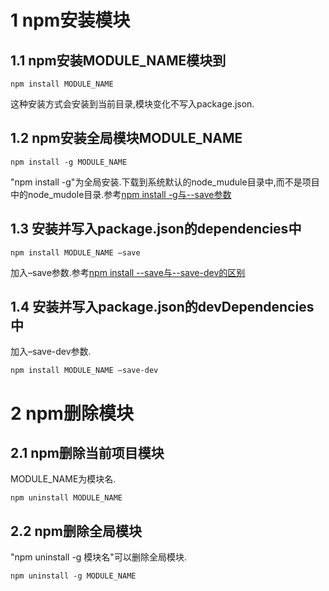 1 npm安装模块
===

1.1 npm安装MODULE_NAME模块到
---

```
npm install MODULE_NAME
```

这种安装方式会安装到当前目录,模块变化不写入package.json.


1.2 npm安装全局模块MODULE_NAME
---

```
npm install -g MODULE_NAME
```

"npm install -g"为全局安装.下载到系统默认的node_mudule目录中,而不是项目中的node_mudole目录.参考[npm install -g与--save参数](http://localhost/article/nodejs/faq/3.html)


1.3 安装并写入package.json的dependencies中
---

```
npm install MODULE_NAME –save
```

加入–save参数.参考[npm install --save与--save-dev的区别](http://localhost/article/nodejs/faq/4.html)

1.4 安装并写入package.json的devDependencies中
---

加入–save-dev参数.

```
npm install MODULE_NAME –save-dev
```

2 npm删除模块
===

2.1 npm删除当前项目模块
---

MODULE_NAME为模块名.
```
npm uninstall MODULE_NAME
```

2.2 npm删除全局模块
---

"npm uninstall -g 模块名"可以删除全局模块.

```
npm uninstall -g MODULE_NAME
```